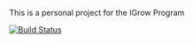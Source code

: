This is a personal project for the IGrow Program

[![Build Status](http://9fb2-79-117-38-222.ngrok.io/buildStatus/icon?job=fleetserv-multibranch-pipeline%2Fmaster)](http://172.17.0.2:8080/job/fleetserv-multibranch-pipeline/job/master/)
